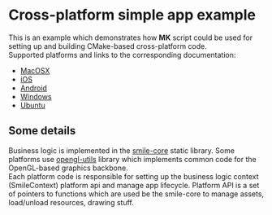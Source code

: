 # Cross-platform simple app example

This is an example which demonstrates how **MK** script could be used for setting up and building CMake-based cross-platform code.
<br/>
Supported platforms and links to the corresponding documentation:
* [MacOSX](sources/apple/README.md)
* [iOS](sources/apple/README.md)
* [Android](sources/android/README.md)
* [Windows](sources/desktop/README.md)
* [Ubuntu](sources/desktop/README.md)

## Some details

Business logic is implemented in the [smile-core](sources/smile/README.md) static library. Some platforms use [opengl-utils](sources/opengl/README.md) library which implements common code for the OpenGL-based graphics backbone.
<br/>
Each platform code is responsible for setting up the business logic context (SmileContext) platform api and manage app lifecycle. Platform API is a set of pointers to functions which are used be the smile-core to manage assets, load/unload resources, drawing stuff.


